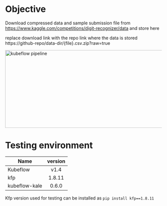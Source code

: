 # Objective
Download compressed data and sample submission file from https://www.kaggle.com/competitions/digit-recognizer/data and store here

replace download link with the repo link where the data is stored https://github-repo/data-dir/{file}.csv.zip?raw=true
<p>
<img src="https://github.com/josepholaide/examples/blob/master/digit_recognition/images/img1.PNG?raw=true" alt="kubeflow pipeline" width="850" height="250"/>
 </p>

# Testing environment
| Name        | version           | 
| ------------- |:-------------:|
| Kubeflow      | v1.4   |
| kfp           | 1.8.11 |
| kubeflow-kale | 0.6.0  |


Kfp version used for testing can be installed as `pip install kfp==1.8.11`  

